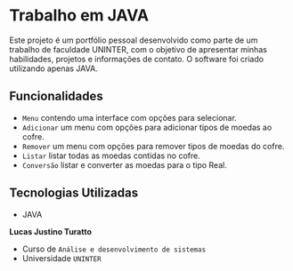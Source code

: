 # Trabalho em JAVA 
Este projeto é um portfólio pessoal desenvolvido como parte de um trabalho de faculdade UNINTER, com o objetivo de apresentar minhas habilidades, projetos e informações de contato. O software foi criado utilizando apenas JAVA.

## Funcionalidades

- `Menu` contendo uma interface com opções para selecionar.
- `Adicionar` um menu com opções para adicionar tipos de moedas ao cofre.
- `Remover` um menu com opções para remover tipos de moedas do cofre.
- `Listar` listar todas as moedas contidas no cofre.
- `Conversão` listar e converter as moedas para o tipo Real.

## Tecnologias Utilizadas

- JAVA

**Lucas Justino Turatto**
- Curso de `Análise e desenvolvimento de sistemas`
- Universidade `UNINTER`